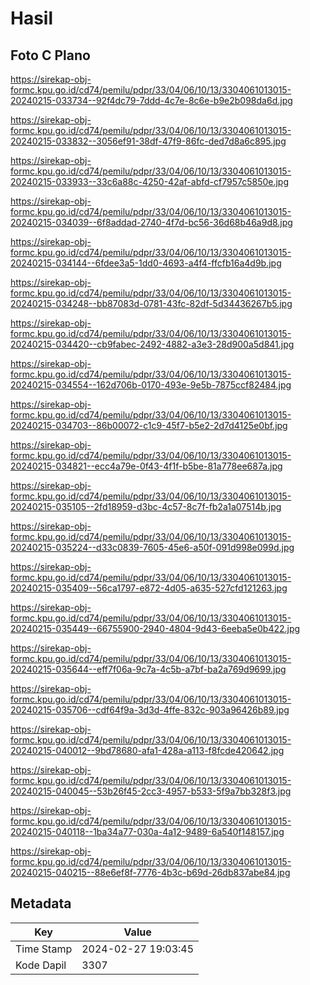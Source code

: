# Hasil

## Foto C Plano

https://sirekap-obj-formc.kpu.go.id/cd74/pemilu/pdpr/33/04/06/10/13/3304061013015-20240215-033734--92f4dc79-7ddd-4c7e-8c6e-b9e2b098da6d.jpg

https://sirekap-obj-formc.kpu.go.id/cd74/pemilu/pdpr/33/04/06/10/13/3304061013015-20240215-033832--3056ef91-38df-47f9-86fc-ded7d8a6c895.jpg

https://sirekap-obj-formc.kpu.go.id/cd74/pemilu/pdpr/33/04/06/10/13/3304061013015-20240215-033933--33c6a88c-4250-42af-abfd-cf7957c5850e.jpg

https://sirekap-obj-formc.kpu.go.id/cd74/pemilu/pdpr/33/04/06/10/13/3304061013015-20240215-034039--6f8addad-2740-4f7d-bc56-36d68b46a9d8.jpg

https://sirekap-obj-formc.kpu.go.id/cd74/pemilu/pdpr/33/04/06/10/13/3304061013015-20240215-034144--6fdee3a5-1dd0-4693-a4f4-ffcfb16a4d9b.jpg

https://sirekap-obj-formc.kpu.go.id/cd74/pemilu/pdpr/33/04/06/10/13/3304061013015-20240215-034248--bb87083d-0781-43fc-82df-5d34436267b5.jpg

https://sirekap-obj-formc.kpu.go.id/cd74/pemilu/pdpr/33/04/06/10/13/3304061013015-20240215-034420--cb9fabec-2492-4882-a3e3-28d900a5d841.jpg

https://sirekap-obj-formc.kpu.go.id/cd74/pemilu/pdpr/33/04/06/10/13/3304061013015-20240215-034554--162d706b-0170-493e-9e5b-7875ccf82484.jpg

https://sirekap-obj-formc.kpu.go.id/cd74/pemilu/pdpr/33/04/06/10/13/3304061013015-20240215-034703--86b00072-c1c9-45f7-b5e2-2d7d4125e0bf.jpg

https://sirekap-obj-formc.kpu.go.id/cd74/pemilu/pdpr/33/04/06/10/13/3304061013015-20240215-034821--ecc4a79e-0f43-4f1f-b5be-81a778ee687a.jpg

https://sirekap-obj-formc.kpu.go.id/cd74/pemilu/pdpr/33/04/06/10/13/3304061013015-20240215-035105--2fd18959-d3bc-4c57-8c7f-fb2a1a07514b.jpg

https://sirekap-obj-formc.kpu.go.id/cd74/pemilu/pdpr/33/04/06/10/13/3304061013015-20240215-035224--d33c0839-7605-45e6-a50f-091d998e099d.jpg

https://sirekap-obj-formc.kpu.go.id/cd74/pemilu/pdpr/33/04/06/10/13/3304061013015-20240215-035409--56ca1797-e872-4d05-a635-527cfd121263.jpg

https://sirekap-obj-formc.kpu.go.id/cd74/pemilu/pdpr/33/04/06/10/13/3304061013015-20240215-035449--66755900-2940-4804-9d43-6eeba5e0b422.jpg

https://sirekap-obj-formc.kpu.go.id/cd74/pemilu/pdpr/33/04/06/10/13/3304061013015-20240215-035644--eff7f06a-9c7a-4c5b-a7bf-ba2a769d9699.jpg

https://sirekap-obj-formc.kpu.go.id/cd74/pemilu/pdpr/33/04/06/10/13/3304061013015-20240215-035706--cdf64f9a-3d3d-4ffe-832c-903a96426b89.jpg

https://sirekap-obj-formc.kpu.go.id/cd74/pemilu/pdpr/33/04/06/10/13/3304061013015-20240215-040012--9bd78680-afa1-428a-a113-f8fcde420642.jpg

https://sirekap-obj-formc.kpu.go.id/cd74/pemilu/pdpr/33/04/06/10/13/3304061013015-20240215-040045--53b26f45-2cc3-4957-b533-5f9a7bb328f3.jpg

https://sirekap-obj-formc.kpu.go.id/cd74/pemilu/pdpr/33/04/06/10/13/3304061013015-20240215-040118--1ba34a77-030a-4a12-9489-6a540f148157.jpg

https://sirekap-obj-formc.kpu.go.id/cd74/pemilu/pdpr/33/04/06/10/13/3304061013015-20240215-040215--88e6ef8f-7776-4b3c-b69d-26db837abe84.jpg


## Metadata

| Key        | Value               |
| ---------- | ------------------- |
| Time Stamp | 2024-02-27 19:03:45 |
| Kode Dapil | 3307                |



